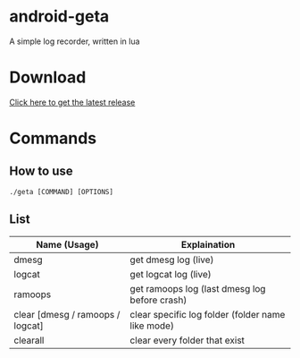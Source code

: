 # android-geta

A simple log recorder, written in lua

# Download

[Click here to get the latest release](https://github.com/PerformanC/android-geta/releases/latest)

# Commands

## How to use
```
./geta [COMMAND] [OPTIONS]
```

## List

| Name (Usage)                     | Explaination                                      |
|----------------------------------|---------------------------------------------------|
| dmesg                            | get dmesg log (live)                              |
| logcat                           | get logcat log (live)                             |
| ramoops                          | get ramoops log (last dmesg log before crash)     |
| clear [dmesg / ramoops / logcat] | clear specific log folder (folder name like mode) |
| clearall                         | clear every folder that exist                     |